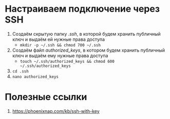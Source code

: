 # Настраиваем подключение через SSH
1. Создаём скрытую папку _.ssh_, в которой будем хранить публичный ключ и выдаём ей нужные права доступа
   - `mkdir -p ~/.ssh && chmod 700 ~/.ssh`
2. Создаём файл _authorized_keys_, в котором будем хранить публичный ключ и выдаём ему нужные права доступа
   - `touch ~/.ssh/authorized_keys && chmod 600 ~/.ssh/authorized_keys`
3. `cd .ssh`
4. `nano authorized_keys`


# Полезные ссылки
1. https://phoenixnap.com/kb/ssh-with-key
